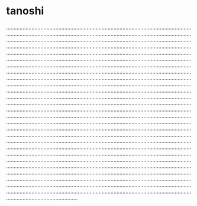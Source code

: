 # tanoshi

....................................................................................................................................................................................................................................................................................................................................................................................................................................................................................................................................................................................................................................................................................................................................................................................................................................................................................................................................................................................................................................................................................................................................................................................................................................................................................................................................................................................................................................................................................................................................................................................................................................................................................................................................................................................................................................................................................................................................................................................................................................................................................................................................................................................................................................................................................................................................................................................................................................................................................................................................................................................................................................................................................................................................................................................................................................................................................................................................................................................................................................................................................................................................................................................................................................................................................................................................................................................................................................................................................................................................